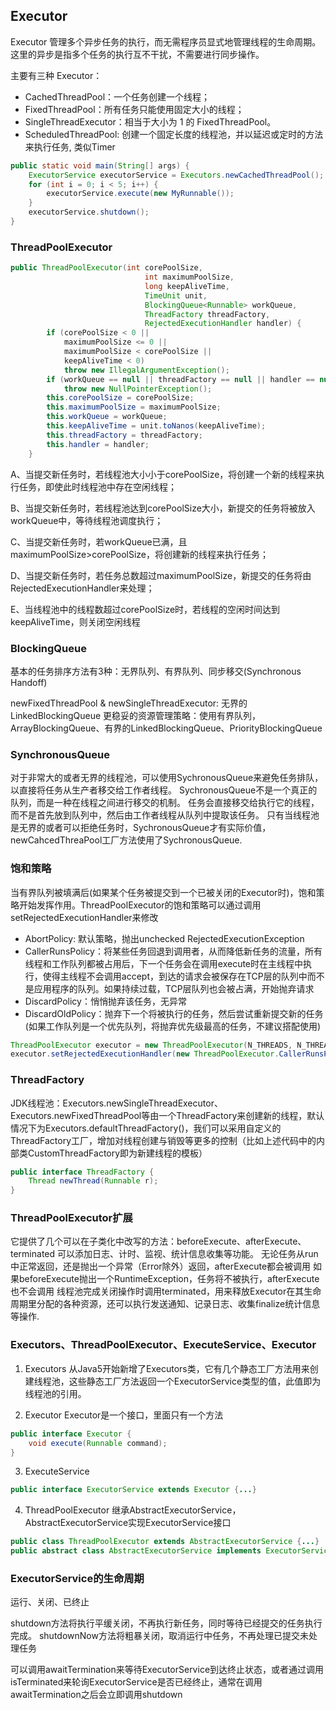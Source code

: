 ## Executor

Executor 管理多个异步任务的执行，而无需程序员显式地管理线程的生命周期。这里的异步是指多个任务的执行互不干扰，不需要进行同步操作。

主要有三种 Executor：

- CachedThreadPool：一个任务创建一个线程；
- FixedThreadPool：所有任务只能使用固定大小的线程；
- SingleThreadExecutor：相当于大小为 1 的 FixedThreadPool。
- ScheduledThreadPool: 创建一个固定长度的线程池，并以延迟或定时的方法来执行任务, 类似Timer

```java
public static void main(String[] args) {
    ExecutorService executorService = Executors.newCachedThreadPool();
    for (int i = 0; i < 5; i++) {
        executorService.execute(new MyRunnable());
    }
    executorService.shutdown();
}
```

### ThreadPoolExecutor

```java
public ThreadPoolExecutor(int corePoolSize,
                              int maximumPoolSize,
                              long keepAliveTime,
                              TimeUnit unit,
                              BlockingQueue<Runnable> workQueue,
                              ThreadFactory threadFactory,
                              RejectedExecutionHandler handler) {
        if (corePoolSize < 0 ||
            maximumPoolSize <= 0 ||
            maximumPoolSize < corePoolSize ||
            keepAliveTime < 0)
            throw new IllegalArgumentException();
        if (workQueue == null || threadFactory == null || handler == null)
            throw new NullPointerException();
        this.corePoolSize = corePoolSize;
        this.maximumPoolSize = maximumPoolSize;
        this.workQueue = workQueue;
        this.keepAliveTime = unit.toNanos(keepAliveTime);
        this.threadFactory = threadFactory;
        this.handler = handler;
    }
```

A、当提交新任务时，若线程池大小小于corePoolSize，将创建一个新的线程来执行任务，即使此时线程池中存在空闲线程；

B、当提交新任务时，若线程池达到corePoolSize大小，新提交的任务将被放入workQueue中，等待线程池调度执行；

C、当提交新任务时，若workQueue已满，且maximumPoolSize>corePoolSize，将创建新的线程来执行任务；

D、当提交新任务时，若任务总数超过maximumPoolSize，新提交的任务将由RejectedExecutionHandler来处理；

E、当线程池中的线程数超过corePoolSize时，若线程的空闲时间达到keepAliveTime，则关闭空闲线程

### BlockingQueue

基本的任务排序方法有3种：无界队列、有界队列、同步移交(Synchronous Handoff)

newFixedThreadPool & newSingleThreadExecutor: 无界的LinkedBlockingQueue
更稳妥的资源管理策略：使用有界队列，ArrayBlockingQueue、有界的LinkedBlockingQueue、PriorityBlockingQueue

### SynchronousQueue

对于非常大的或者无界的线程池，可以使用SychronousQueue来避免任务排队，以直接将任务从生产者移交给工作者线程。
SychronousQueue不是一个真正的队列，而是一种在线程之间进行移交的机制。
任务会直接移交给执行它的线程，而不是首先放到队列中，然后由工作者线程从队列中提取该任务。
只有当线程池是无界的或者可以拒绝任务时，SychronousQueue才有实际价值，newCahcedThreaPool工厂方法使用了SychronousQueue.

### 饱和策略

当有界队列被填满后(如果某个任务被提交到一个已被关闭的Executor时)，饱和策略开始发挥作用。ThreadPoolExecutor的饱和策略可以通过调用setRejectedExecutionHandler来修改
- AbortPolicy: 默认策略，抛出unchecked RejectedExecutionException
- CallerRunsPolicy：将某些任务回退到调用者，从而降低新任务的流量，所有线程和工作队列都被占用后，下一个任务会在调用execute时在主线程中执行，使得主线程不会调用accept，到达的请求会被保存在TCP层的队列中而不是应用程序的队列。如果持续过载，TCP层队列也会被占满，开始抛弃请求
- DiscardPolicy：悄悄抛弃该任务，无异常
- DiscardOldPolicy：抛弃下一个将被执行的任务，然后尝试重新提交新的任务(如果工作队列是一个优先队列，将抛弃优先级最高的任务，不建议搭配使用)

```java
ThreadPoolExecutor executor = new ThreadPoolExecutor(N_THREADS, N_THREADS, 0L, TimeUnit.MILLISECONDS, new LinkedBlockingQueue<Runnable>(CAPACITY));
executor.setRejectedExecutionHandler(new ThreadPoolExecutor.CallerRunsPolicy()));
```

### ThreadFactory

JDK线程池：Executors.newSingleThreadExecutor、Executors.newFixedThreadPool等由一个ThreadFactory来创建新的线程，默认情况下为Executors.defaultThreadFactory()，我们可以采用自定义的ThreadFactory工厂，增加对线程创建与销毁等更多的控制（比如上述代码中的内部类CustomThreadFactory即为新建线程的模板）

```java
public interface ThreadFactory {  
    Thread newThread(Runnable r);  
}
```

### ThreadPoolExecutor扩展

它提供了几个可以在子类化中改写的方法：beforeExecute、afterExecute、terminated
可以添加日志、计时、监视、统计信息收集等功能。
无论任务从run中正常返回，还是抛出一个异常（Error除外）返回，afterExecute都会被调用
如果beforeExecute抛出一个RuntimeException，任务将不被执行，afterExecute也不会调用
线程池完成关闭操作时调用terminated，用来释放Executor在其生命周期里分配的各种资源，还可以执行发送通知、记录日志、收集finalize统计信息等操作.

### Executors、ThreadPoolExecutor、ExecuteService、Executor

1) Executors
从Java5开始新增了Executors类，它有几个静态工厂方法用来创建线程池，这些静态工厂方法返回一个ExecutorService类型的值，此值即为线程池的引用。

2) Executor
Executor是一个接口，里面只有一个方法
```java
public interface Executor {
    void execute(Runnable command);
}
```

3) ExecuteService

```java
public interface ExecutorService extends Executor {...}
```

4) ThreadPoolExecutor
继承AbstractExecutorService，AbstractExecutorService实现ExecutorService接口
```java
public class ThreadPoolExecutor extends AbstractExecutorService {...}
public abstract class AbstractExecutorService implements ExecutorService {...}
```

### ExecutorService的生命周期
运行、关闭、已终止

shutdown方法将执行平缓关闭，不再执行新任务，同时等待已经提交的任务执行完成。
shutdownNow方法将粗暴关闭，取消运行中任务，不再处理已提交未处理任务

可以调用awaitTermination来等待ExecutorService到达终止状态，或者通过调用isTerminated来轮询ExecutorService是否已经终止，通常在调用awaitTermination之后会立即调用shutdown
